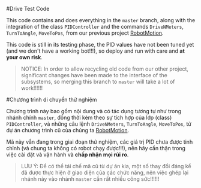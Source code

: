 #Drive Test Code

This code contains and does everything in the `master` branch, along with the integration of the class `PIDController` and the commands `DriveNMeters`, `TurnToAngle`, `MoveToPos`, from our previous project [RobotMotion](https://github.com/trungnt2910/RobotMotion).

This code is still in its testing phase, the PID values have not been tuned yet (and we don't have a working bot!!!), so deploy and run with care and **at your own risk**.

> NOTICE: In order to allow recycling old code from our other project, significant changes have been made to the interface of the subsystems, so merging this branch to `master` will take a lot of work!!!!!!

#Chương trình di chuyển thử nghiệm

Chương trình này bao gồm nội dung và có tác dụng tương tự như trong nhánh chính `master`, đồng thời kèm theo sự tích hợp của lớp (class) `PIDController`, và những câu lệnh `DriveNMeters`, `TurnToAngle`, `MoveToPos`, từ dự án chương trình cũ của chúng ta [RobotMotion](https://github.com/trungnt2910/RobotMotion).

Mã này vẫn đang trong giai đoạn thử nghiệm, các giá trị PID chưa được tinh chỉnh (và chung ta không có robot chạy được!!!), nên hãy cẩn thận trong việc cài đặt và vận hành và **chấp nhận mọi rủi ro**.

> LƯU Ý: Để có thể tái chế mã cũ từ dự án kia, một số thay đổi đáng kể đã được thực hiện ở giao diện của các chức năng, nên việc ghép lại nhánh này vào nhánh `master` cần rất nhiều công sức!!!!!!